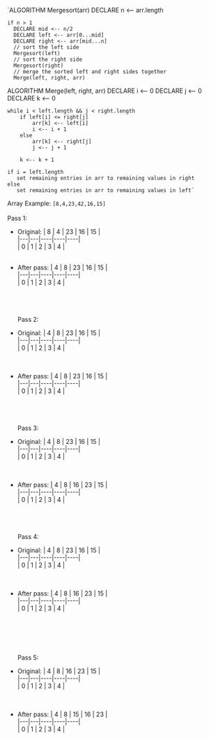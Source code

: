  `ALGORITHM Mergesort(arr)
    DECLARE n <-- arr.length
           
    if n > 1
      DECLARE mid <-- n/2
      DECLARE left <-- arr[0...mid]
      DECLARE right <-- arr[mid...n]
      // sort the left side
      Mergesort(left)
      // sort the right side
      Mergesort(right)
      // merge the sorted left and right sides together
      Merge(left, right, arr)

ALGORITHM Merge(left, right, arr)
    DECLARE i <-- 0
    DECLARE j <-- 0
    DECLARE k <-- 0

    while i < left.length && j < right.length
        if left[i] <= right[j]
            arr[k] <-- left[i]
            i <-- i + 1
        else
            arr[k] <-- right[j]
            j <-- j + 1
            
        k <-- k + 1

    if i = left.length
       set remaining entries in arr to remaining values in right
    else
       set remaining entries in arr to remaining values in left`

Array Example: 
```[8,4,23,42,16,15]```
 <br><br>
 Pass 1:
 - Original:
 | 8 | 4 | 23 | 16 | 15 |<br>
 |---|---|----|----|----|<br>
 | 0 | 1 | 2  | 3  | 4  |
<br><br>
- After pass: 
 | 4 | 8 | 23 | 16 | 15 |<br>
 |---|---|----|----|----|<br>
 | 0 | 1 | 2  | 3  | 4  |  
<br><br><br><br>
 Pass 2:
- Original:
 | 4 | 8 | 23 | 16 | 15 |<br>
 |---|---|----|----|----|<br>
 | 0 | 1 | 2  | 3  | 4  |  
<br><br>
- After pass: 
 | 4 | 8 | 23 | 16 | 15 |<br>
 |---|---|----|----|----|<br>
 | 0 | 1 | 2  | 3  | 4  |  
<br><br><br><br>
 Pass 3:
- Original:
 | 4 | 8 | 23 | 16 | 15 |<br>
 |---|---|----|----|----|<br>
 | 0 | 1 | 2  | 3  | 4  |  
<br><br>
- After pass: 
 | 4 | 8 | 16 | 23 | 15 |<br>
 |---|---|----|----|----|<br>
 | 0 | 1 | 2  | 3  | 4  |  
<br><br><br><br>
 Pass 4:
- Original:
 | 4 | 8 | 23 | 16 | 15 |<br>
 |---|---|----|----|----|<br>
 | 0 | 1 | 2  | 3  | 4  |  
<br><br>
- After pass: 
 | 4 | 8 | 16 | 23 | 15 |<br>
 |---|---|----|----|----|<br>
 | 0 | 1 | 2  | 3  | 4  |  

  <br><br><br><br>
  
  Pass 5:
- Original:
 | 4 | 8 | 16 | 23 | 15 |<br>
 |---|---|----|----|----|<br>
 | 0 | 1 | 2  | 3  | 4  |  
<br><br>
- After pass: 
 | 4 | 8 | 15 | 16 | 23 |<br>
 |---|---|----|----|----|<br>
 | 0 | 1 | 2  | 3  | 4  |  
